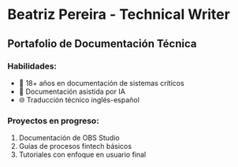 # Beatriz Pereira - Technical Writer

## Portafolio de Documentación Técnica

### Habilidades:
- 📝 18+ años en documentación de sistemas críticos
- 🤖 Documentación asistida por IA
- 🌐 Traducción técnico inglés-español

### Proyectos en progreso:
1. Documentación de OBS Studio
2. Guías de procesos fintech básicos
3. Tutoriales con enfoque en usuario final
